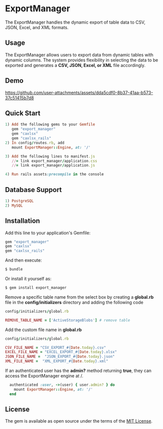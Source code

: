 # ExportManager
The ExportManager handles the dynamic export of table data to CSV, JSON, Excel, and XML formats.

## Usage
The ExportManager allows users to export data from dynamic tables with dynamic columns. The system provides flexibility in selecting the data to be exported and generates a **CSV, JSON, Excel, or XML** file accordingly.

## Demo
https://github.com/user-attachments/assets/dda5cdf0-8b37-41aa-b573-37c51415b7d8



## Quick Start
```ruby
1) Add the following gems to your Gemfile
   gem "export_manager"
   gem "caxlsx"
   gem "caxlsx_rails"
2) In config/routes.rb, add
   mount ExportManager::Engine, at: '/'

3) Add the following lines to manifest.js
   //= link export_manager/application.css
   //= link export_manager/application.js

4) Run rails assets:precompile in the console
```

## Database Support
```ruby
1) PostgreSQL
2) MySQL
```


## Installation
Add this line to your application's Gemfile:

```ruby
gem "export_manager"
gem "caxlsx"
gem "caxlsx_rails"
```

And then execute:
```bash
$ bundle
```

Or install it yourself as:
```bash
$ gem install export_manager
```


Remove a specific table name from the select box by creating a **global.rb** file in the **config/initializers** directory and adding the following code
```ruby
config/initializers/global.rb

REMOVE_TABLE_NAME = ['ActiveStorageBlobs'] # remove table
```

Add the custom file name in **global.rb**
```ruby
config/initializers/global.rb

CSV_FILE_NAME = "CSV_EXPORT_#{Date.today}.csv"
EXCEL_FILE_NAME = "EXCEL_EXPORT_#{Date.today}.xlsx"
JSON_FILE_NAME =  "JSON_EXPORT_#{Date.today}.json"
XML_FILE_NAME =  "XML_EXPORT_#{Date.today}.xml"
```

If an authenticated user has the **admin?** method returning **true**, they can access the ExportManager engine at /.
```ruby
  authenticated :user, ->(user) { user.admin? } do
    mount ExportManager::Engine, at: '/'
  end
```
## License
The gem is available as open source under the terms of the [MIT License](https://opensource.org/licenses/MIT).
